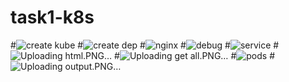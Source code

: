 # task1-k8s
#![create kube](https://github.com/HebaShaban/task1-k8s/assets/128882939/bffb850e-696e-41ad-8c8c-7a5baaab6b74)
#![create dep](https://github.com/HebaShaban/task1-k8s/assets/128882939/7577c1e7-ee4c-4a86-907c-727f87a841ca)
#![nginx](https://github.com/HebaShaban/task1-k8s/assets/128882939/5662cdc2-e6f8-4141-ac04-d1d32ca3ea2c)
#![debug](https://github.com/HebaShaban/task1-k8s/assets/128882939/ea2efda3-14ec-4c7a-8b78-2972c95b0ca6)
#![service](https://github.com/HebaShaban/task1-k8s/assets/128882939/5b4b477b-cedd-479d-a824-2069bfc4822c)
#![Uploading html.PNG…]()
#![Uploading get all.PNG…]()
#![pods](https://github.com/HebaShaban/task1-k8s/assets/128882939/e4963251-f609-47b6-9ad4-3e05d91fb174)
#![Uploading output.PNG…]()
